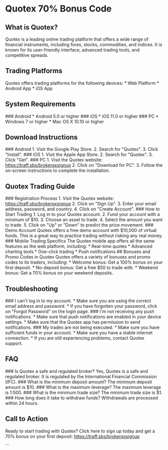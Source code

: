 # Quotex 70% Bonus Code

## What is Quotex?

Quotex is a leading online trading platform that offers a wide range of
financial instruments, including forex, stocks, commodities, and
indices. It is known for its user-friendly interface, advanced trading
tools, and competitive spreads.

## Trading Platforms

Quotex offers trading platforms for the following devices: \* Web
Platform \* Android App \* iOS App

## System Requirements

\### Android \* Android 5.0 or higher \### iOS \* iOS 11.0 or higher
\### PC \* Windows 7 or higher \* Mac OS X 10.10 or higher

## Download Instructions

\### Android 1. Visit the Google Play Store. 2. Search for
"Quotex". 3. Click "Install". \### iOS 1. Visit the Apple
App Store. 2. Search for "Quotex". 3. Click "Get". \###
PC 1. Visit the Quotex website: https://traff.sbs/brokerqxsignup 2.
Click on "Download for PC". 3. Follow the on-screen instructions
to complete the installation.

## Quotex Trading Guide

\### Registration Process 1. Visit the Quotex website:
https://traff.sbs/brokerqxsignup 2. Click on "Sign Up". 3. Enter
your email address, password, and country. 4. Click on "Create
Account". \### How to Start Trading 1. Log in to your Quotex account.
2. Fund your account with a minimum of \$10. 3. Choose an asset to
trade. 4. Select the amount you want to trade. 5. Click on "Up" or
"Down" to predict the price movement. \### Demo Account Quotex
offers a free demo account with \$10,000 of virtual funds. This is a
great way to practice trading without risking any real money. \###
Mobile Trading Specifics The Quotex mobile app offers all the same
features as the web platform, including: \* Real-time quotes \* Advanced
charting tools \* One-click trading \* Push notifications \## Bonuses
and Promo Codes in Quotex Quotex offers a variety of bonuses and promo
codes to its traders, including: \* Welcome bonus: Get a 100% bonus on
your first deposit. \* No-deposit bonus: Get a free \$50 to trade with.
\* Weekend bonus: Get a 70% bonus on your weekend deposits.

## Troubleshooting

\### I can\'t log in to my account. \* Make sure you are using the
correct email address and password. \* If you have forgotten your
password, click on "Forgot Password" on the login page. \### I\'m
not receiving any push notifications. \* Make sure that push
notifications are enabled in your device settings. \* Make sure that the
Quotex app has permission to send notifications. \### My trades are not
being executed. \* Make sure you have sufficient funds in your account.
\* Make sure you have a stable internet connection. \* If you are still
experiencing problems, contact Quotex support.

## FAQ

\### Is Quotex a safe and regulated broker? Yes, Quotex is a safe and
regulated broker. It is regulated by the International Financial
Commission (IFC). \### What is the minimum deposit amount? The minimum
deposit amount is \$10. \### What is the maximum leverage? The maximum
leverage is 1:500. \### What is the minimum trade size? The minimum
trade size is \$1. \### How long does it take to withdraw funds?
Withdrawals are processed within 24 hours.

## Call to Action

Ready to start trading with Quotex? Click here to sign up today and get
a 70% bonus on your first deposit: https://traff.sbs/brokerqxsignup

\`\`\`


